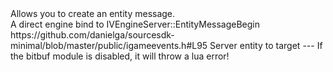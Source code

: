 <function name="EntityMessageBegin" parent="HolyLib" type="libraryfunc">
	<description>Allows you to create an entity message.<br>A direct engine bind to IVEngineServer::EntityMessageBegin</description>
	<source>https://github.com/danielga/sourcesdk-minimal/blob/master/public/igameevents.h#L95</source>
	<realm>Server</realm>
	<args>
		<arg name="ent" type="entity">entity to target</arg>
		<arg name="reliable" type="boolean">---</arg>
	</args>
	<note>
		If the bitbuf module is disabled, it will throw a lua error!
	</note>
</function>